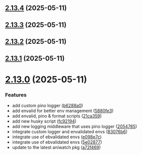 ## [2.13.4](https://github.com/ghoshRitesh12/aniwatch-api/compare/v2.13.3...v2.13.4) (2025-05-11)



## [2.13.3](https://github.com/ghoshRitesh12/aniwatch-api/compare/v2.13.2...v2.13.3) (2025-05-11)



## [2.13.2](https://github.com/ghoshRitesh12/aniwatch-api/compare/v2.13.1...v2.13.2) (2025-05-11)



## [2.13.1](https://github.com/ghoshRitesh12/aniwatch-api/compare/v2.13.0...v2.13.1) (2025-05-11)



# [2.13.0](https://github.com/ghoshRitesh12/aniwatch-api/compare/v2.12.0...v2.13.0) (2025-05-11)


### Features

* add custom pino logger ([b6288a0](https://github.com/ghoshRitesh12/aniwatch-api/commit/b6288a02d85c108a5103ec1de15a1fa0b98d526e))
* add envalid for better env management ([5880fe3](https://github.com/ghoshRitesh12/aniwatch-api/commit/5880fe3db6425fe4c4da32301295a775c2f99892))
* add envalid, pino & format scripts ([21ca359](https://github.com/ghoshRitesh12/aniwatch-api/commit/21ca35904b18487140a586a70ef36d93b99e378e))
* add new husky script ([fc92194](https://github.com/ghoshRitesh12/aniwatch-api/commit/fc921944073ae165dd2909404519e9edaecd16ec))
* add new logging middleware that uses pino logger ([2054785](https://github.com/ghoshRitesh12/aniwatch-api/commit/2054785565cc164ab2239b868816dbd17b36b7cc))
* integrate custom logger and envalidated envs ([83076b6](https://github.com/ghoshRitesh12/aniwatch-api/commit/83076b672b0cdf48489e24ae00ee9b0f8edcc238))
* integrate use of ebvalidated envs ([e098e7c](https://github.com/ghoshRitesh12/aniwatch-api/commit/e098e7cfcbbe2381a2ef5ca538e0a255cca0d8d7))
* integrate use of ebvalidated envs ([5e02877](https://github.com/ghoshRitesh12/aniwatch-api/commit/5e028771f0a008b65521385fd8fdbd694eba9f2a))
* update to the latest aniwatch pkg ([a72f469](https://github.com/ghoshRitesh12/aniwatch-api/commit/a72f469f40a75acb80c69eb2c77f3050b53c61ad))



